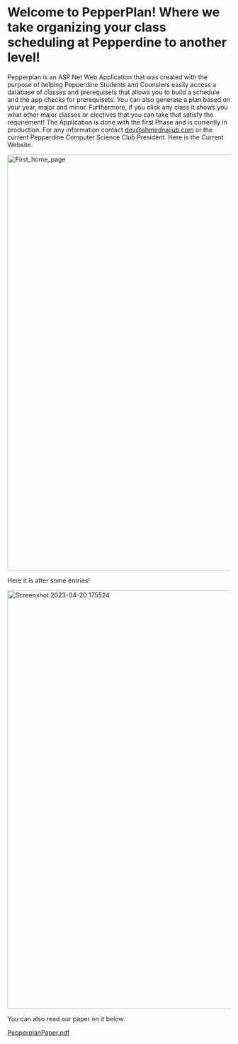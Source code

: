 # Welcome to PepperPlan! Where we take organizing your class scheduling at Pepperdine to another level!
Pepperplan is an ASP.Net Web Application that was created with the purpose of helping Pepperdine Students and Counslers easily 
access a database of classes and prerequisets that allows you to build a schedule and the app checks for prerequisets. You can also generate a 
plan based on your year, major and minor. Furthermore, if you click any class it shows you what other major classes or electives that you can take that satisfy the requirement!
The Application is done with the first Phase and is currently in production. For any information contact dev@ahmednajiub.com or the current Pepperdine Computer Science Club President.
Here is the Current Website.

<img width="940" alt="First_home_page" src="https://github.com/ahmedryasser/PepperPlan/assets/56661044/721f9ace-c025-42c1-a9af-951b42bc0cfd">

Here it is after some entries!

<img width="946" alt="Screenshot 2023-04-20 175524" src="https://github.com/ahmedryasser/PepperPlan/assets/56661044/66b74466-409d-478a-b624-c4e41d178c8f">




You can also read our paper on it below. 


[PepperplanPaper.pdf](https://github.com/ahmedryasser/PepperPlan/files/12026359/PepperplanPaper.pdf)
